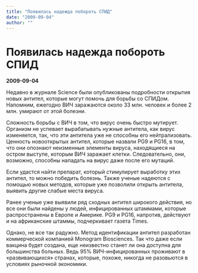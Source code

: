 ```yaml
---
title: "Появилась надежда побороть СПИД"
date: "2009-09-04"
author: ""
---
```


# Появилась надежда побороть СПИД

**2009-09-04** 

Недавно в журнале Science были опубликованы подробности открытия новых антител, которые могут помочь для борьбы со СПИДом. Напомним, ежегодно ВИЧ заражаются около 33 млн. человек и более 2 млн. умирают от этой болезни.

Сложность борьбы с ВИЧ в том, что вирус очень быстро мутирует. Организм не успевает вырабатывать нужные антитела, как вирус изменяется, так, что эти антитела уже не способны его нейтрализовать. Ценность новооткрытых антител, которые назвали PG9 и PG16, в том, что они опознают неизменные элементы вируса, находящиеся на остром выступе, которым ВИЧ заражает клетки. Следовательно, они, возможно, способны нападать на вирус даже после его мутаций.

Если удастся найти препарат, который стимулирует выработку этих антител, то можно победить болезнь. Также ученые надеются с помощью новых методов, которые уже позволили открыть антитела, выявить другие слабые места вируса.

Ранее ученые уже выявили ряд сходных антител широкого действия, но все они были найдены у людей, инфицированных штаммами, которые распространены в Европе и Америке. PG9 и PG16, напротив, действуют и на африканские штаммы, подчеркивает газета Times.

Однако, не все так радужно. Метод идентификации антител разработан коммерческой компанией Monogram Biosciences. Так что даже если вакцина будет создана, еще неизвестно станет ли она доступна для большинства больных. Ведь 95% ВИЧ-инфицированных проживают в «развивающихся» странах, которые, похоже, никогда не разовьются в условиях рыночной экономики.